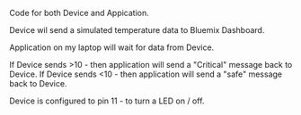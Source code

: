 
Code for both Device and Appication.

Device wil send a simulated temperature data to Bluemix Dashboard.

Application on my laptop will wait for data from Device.

If Device sends >10 - then application will send a "Critical" message back to Device.
If Device sends <10 - then application will send a "safe" message back to Device.


Device is configured to pin 11 - to turn a LED on / off.

